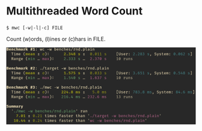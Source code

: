 # Multithreaded Word Count

```
$ mwc [-w|-l|-c] FILE
```

Count (w)ords, (l)ines or (c)hars in FILE.

![](benchmarks.png)
